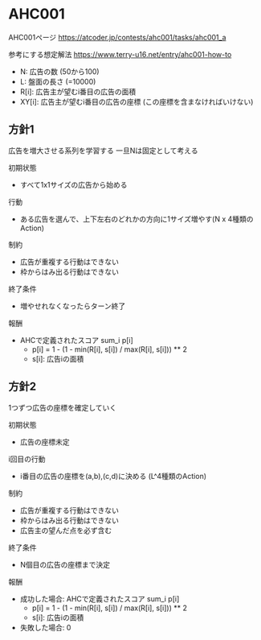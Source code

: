 # AHC001

AHC001ページ
https://atcoder.jp/contests/ahc001/tasks/ahc001_a

参考にする想定解法
https://www.terry-u16.net/entry/ahc001-how-to


- N: 広告の数 (50から100)
- L: 盤面の長さ (=10000)
- R[i]: 広告主が望むi番目の広告の面積
- XY[i]: 広告主が望むi番目の広告の座標 (この座標を含まなければいけない)

## 方針1
広告を増大させる系列を学習する
一旦Nは固定として考える

初期状態
- すべて1x1サイズの広告から始める

行動
- ある広告を選んで、上下左右のどれかの方向に1サイズ増やす(N x 4種類のAction)

制約
- 広告が重複する行動はできない
- 枠からはみ出る行動はできない

終了条件
- 増やせれなくなったらターン終了

報酬
- AHCで定義されたスコア sum_i p[i]
    - p[i] = 1 - (1 - min(R[i], s[i]) / max(R[i], s[i])) ** 2
    - s[i]: 広告iの面積

## 方針2
1つずつ広告の座標を確定していく

初期状態
- 広告の座標未定

i回目の行動
- i番目の広告の座標を(a,b),(c,d)に決める (L^4種類のAction)

制約
- 広告が重複する行動はできない
- 枠からはみ出る行動はできない
- 広告主の望んだ点を必ず含む

終了条件
- N個目の広告の座標まで決定

報酬
- 成功した場合: AHCで定義されたスコア sum_i p[i]
    - p[i] = 1 - (1 - min(R[i], s[i]) / max(R[i], s[i])) ** 2
    - s[i]: 広告iの面積
- 失敗した場合: 0

